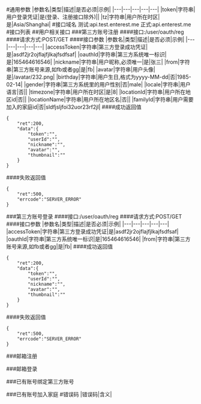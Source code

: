 #通用参数
|参数名|类型|描述|是否必须|示例|
|---|---|---|---|---|
|token|字符串|用户登录凭证|是(登录、注册接口除外)||
|tz|字符串|用户所在时区|是|Asia/Shanghai|
#接口域名
  测试:api.test.enterest.me
  正式:api.enterest.me
#接口列表
##用户相关接口
###第三方账号注册
####接口:/user/oauth/reg
####请求方式:POST/GET
####接口参数
|参数名|类型|描述|是否必须|示例|
|---|---|---|---|---|
|accessToken|字符串|第三方登录成功凭证|是|asdf2jr2ojflajfjlkajfsdfsaf|
|oauthId|字符串|第三方系统唯一标识|是|165464616546|
|nickname|字符串|用户昵称,必须唯一|是|张三|
|from|字符串|第三方账号来源,如fb或者gg|是|fb|
|avatar|字符串|用户头像|是|/avatar/232.png|
|birthday|字符串|用户生日,格式为yyyy-MM-dd|否|1985-02-14|
|gender|字符串|第三方系统里的用户性别|否|male|
|locale|字符串|用户语言|否||
|timezone|字符串|用户所在时区|是|8|
|locationId|字符串|用户所在地区id|否||
|locationName|字符串|用户所在地区名|否||
|familyId|字符串|用户需要加入的家庭id|否|sldfjsljfoi32uor23rf2jl|
####成功返回值
```
{
    "ret":200,
    "data":{
        "token":"",
        "userId":"",
        "nickname":"",
        "avatar":"",
        "thumbnail":""
    }
}
```
####失败返回值
```
{
    "ret":500,
    "errcode":"SERVER_ERROR"
}
```

###第三方账号登录
####接口:/user/oauth/reg
####请求方式:POST/GET
####接口参数
|参数名|类型|描述|是否必须|示例|
|---|---|---|---|---|
|accessToken|字符串|第三方登录成功凭证|是|asdf2jr2ojflajfjlkajfsdfsaf|
|oauthId|字符串|第三方系统唯一标识|是|165464616546|
|from|字符串|第三方账号来源,如fb或者gg|是|fb|
####成功返回值
```
{
    "ret":200,
    "data":{
        "token":"",
        "userId":"",
        "nickname":"",
        "avatar":"",
        "thumbnail":""
    }
}
```
####失败返回值
```
{
    "ret":500,
    "errcode":"SERVER_ERROR"
}
```


###邮箱注册



###邮箱登录



###已有账号绑定第三方账号



###已有账号加入家庭
#错误码
|错误码|含义|
